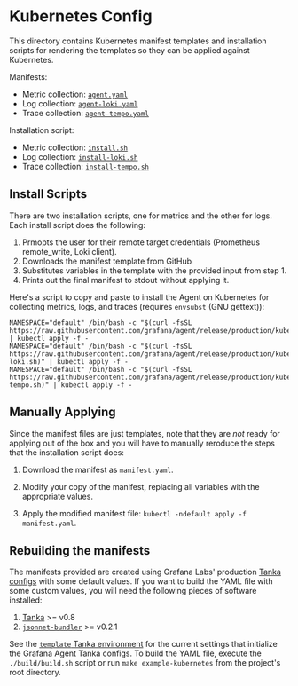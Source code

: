 # Kubernetes Config

This directory contains Kubernetes manifest templates and installation scripts
for rendering the templates so they can be applied against Kubernetes.

Manifests:

- Metric collection: [`agent.yaml`](./agent.yaml)
- Log collection: [`agent-loki.yaml`](./agent-loki.yaml)
- Trace collection: [`agent-tempo.yaml`](./agent-tempo.yaml)

Installation script:

- Metric collection: [`install.sh`](./install.sh)
- Log collection: [`install-loki.sh`](./install-loki.sh)
- Trace collection: [`install-tempo.sh`](./install-tempo.sh)

## Install Scripts

There are two installation scripts, one for metrics and the other for logs. Each
install script does the following:

1. Prmopts the user for their remote target credentials (Prometheus remote_write, Loki client).
2. Downloads the manifest template from GitHub
3. Substitutes variables in the template with the provided input from
   step 1.
4. Prints out the final manifest to stdout without applying it.

Here's a script to copy and paste to install the Agent on Kubernetes for
collecting metrics, logs, and traces (requires `envsubst` (GNU gettext)):

```
NAMESPACE="default" /bin/bash -c "$(curl -fsSL https://raw.githubusercontent.com/grafana/agent/release/production/kubernetes/install.sh)" | kubectl apply -f -
NAMESPACE="default" /bin/bash -c "$(curl -fsSL https://raw.githubusercontent.com/grafana/agent/release/production/kubernetes/install-loki.sh)" | kubectl apply -f -
NAMESPACE="default" /bin/bash -c "$(curl -fsSL https://raw.githubusercontent.com/grafana/agent/release/production/kubernetes/install-tempo.sh)" | kubectl apply -f -
```

## Manually Applying

Since the manifest files are just templates, note that they are *not* ready for
applying out of the box and you will have to manually reroduce the steps that
the installation script does:

1. Download the manifest as `manifest.yaml`.

2. Modify your copy of the manifest, replacing all variables with the
   appropriate values.

3. Apply the modified manifest file: `kubectl -ndefault apply -f manifest.yaml`.

## Rebuilding the manifests

The manifests provided are created using Grafana Labs' production
[Tanka configs](../tanka/grafana-agent) with some default values. If you want to
build the YAML file with some custom values, you will need the following pieces
of software installed:

1. [Tanka](https://github.com/grafana/tanka) >= v0.8
2. [`jsonnet-bundler`](https://github.com/jsonnet-bundler/jsonnet-bundler) >= v0.2.1

See the [`template` Tanka environment](./build/templates) for the current
settings that initialize the Grafana Agent Tanka configs. To build the YAML
file, execute the `./build/build.sh` script or run `make example-kubernetes`
from the project's root directory.
